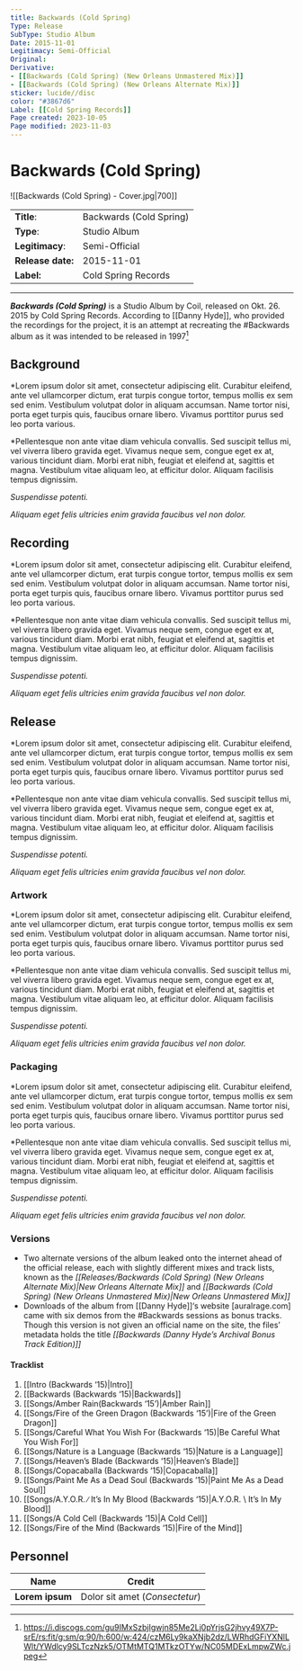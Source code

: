 ```yaml
---
title: Backwards (Cold Spring)
Type: Release  
SubType: Studio Album
Date: 2015-11-01
Legitimacy: Semi-Official
Original: 
Derivative:
- [[Backwards (Cold Spring) (New Orleans Unmastered Mix)]]
- [[Backwards (Cold Spring) (New Orleans Alternate Mix)]]
sticker: lucide//disc
color: "#3867d6"
Label: [[Cold Spring Records]]
Page created: 2023-10-05
Page modified: 2023-11-03
---
```


# Backwards (Cold Spring)

![[Backwards (Cold Spring) - Cover.jpg|700]]

|  |  |
| --- | --- |
| __Title__: | Backwards (Cold Spring) |
| __Type__: | Studio Album |
| __Legitimacy__: | Semi-Official |
| __Release date:__ | 2015-11-01 |
| __Label:__ | Cold Spring Records |

---

*__Backwards (Cold Spring)__* is a Studio Album by Coil, released on Okt. 26. 2015 by Cold Spring Records. According to [[Danny Hyde]], who provided the recordings for the project, it is an attempt at recreating the #Backwards album as it was intended to be released in 1997[^1]

## Background

*Lorem ipsum dolor sit amet, consectetur adipiscing elit. Curabitur eleifend, ante vel ullamcorper dictum, erat turpis congue tortor, tempus mollis ex sem sed enim. Vestibulum volutpat dolor in aliquam accumsan. Name tortor nisi, porta eget turpis quis, faucibus ornare libero. Vivamus porttitor purus sed leo porta various.

*Pellentesque non ante vitae diam vehicula convallis. Sed suscipit tellus mi, vel viverra libero gravida eget. Vivamus neque sem, congue eget ex at, various tincidunt diam. Morbi erat nibh, feugiat et eleifend at, sagittis et magna. Vestibulum vitae aliquam leo, at efficitur dolor. Aliquam facilisis tempus dignissim.

*Suspendisse potenti.*

*Aliquam eget felis ultricies enim gravida faucibus vel non dolor.*

## Recording

*Lorem ipsum dolor sit amet, consectetur adipiscing elit. Curabitur eleifend, ante vel ullamcorper dictum, erat turpis congue tortor, tempus mollis ex sem sed enim. Vestibulum volutpat dolor in aliquam accumsan. Name tortor nisi, porta eget turpis quis, faucibus ornare libero. Vivamus porttitor purus sed leo porta various.

*Pellentesque non ante vitae diam vehicula convallis. Sed suscipit tellus mi, vel viverra libero gravida eget. Vivamus neque sem, congue eget ex at, various tincidunt diam. Morbi erat nibh, feugiat et eleifend at, sagittis et magna. Vestibulum vitae aliquam leo, at efficitur dolor. Aliquam facilisis tempus dignissim.

*Suspendisse potenti.*

*Aliquam eget felis ultricies enim gravida faucibus vel non dolor.*

## Release

*Lorem ipsum dolor sit amet, consectetur adipiscing elit. Curabitur eleifend, ante vel ullamcorper dictum, erat turpis congue tortor, tempus mollis ex sem sed enim. Vestibulum volutpat dolor in aliquam accumsan. Name tortor nisi, porta eget turpis quis, faucibus ornare libero. Vivamus porttitor purus sed leo porta various.

*Pellentesque non ante vitae diam vehicula convallis. Sed suscipit tellus mi, vel viverra libero gravida eget. Vivamus neque sem, congue eget ex at, various tincidunt diam. Morbi erat nibh, feugiat et eleifend at, sagittis et magna. Vestibulum vitae aliquam leo, at efficitur dolor. Aliquam facilisis tempus dignissim.

*Suspendisse potenti.*

*Aliquam eget felis ultricies enim gravida faucibus vel non dolor.*

### Artwork

*Lorem ipsum dolor sit amet, consectetur adipiscing elit. Curabitur eleifend, ante vel ullamcorper dictum, erat turpis congue tortor, tempus mollis ex sem sed enim. Vestibulum volutpat dolor in aliquam accumsan. Name tortor nisi, porta eget turpis quis, faucibus ornare libero. Vivamus porttitor purus sed leo porta various.

*Pellentesque non ante vitae diam vehicula convallis. Sed suscipit tellus mi, vel viverra libero gravida eget. Vivamus neque sem, congue eget ex at, various tincidunt diam. Morbi erat nibh, feugiat et eleifend at, sagittis et magna. Vestibulum vitae aliquam leo, at efficitur dolor. Aliquam facilisis tempus dignissim.

*Suspendisse potenti.*

*Aliquam eget felis ultricies enim gravida faucibus vel non dolor.*

### Packaging

*Lorem ipsum dolor sit amet, consectetur adipiscing elit. Curabitur eleifend, ante vel ullamcorper dictum, erat turpis congue tortor, tempus mollis ex sem sed enim. Vestibulum volutpat dolor in aliquam accumsan. Name tortor nisi, porta eget turpis quis, faucibus ornare libero. Vivamus porttitor purus sed leo porta various.

*Pellentesque non ante vitae diam vehicula convallis. Sed suscipit tellus mi, vel viverra libero gravida eget. Vivamus neque sem, congue eget ex at, various tincidunt diam. Morbi erat nibh, feugiat et eleifend at, sagittis et magna. Vestibulum vitae aliquam leo, at efficitur dolor. Aliquam facilisis tempus dignissim.

*Suspendisse potenti.*

*Aliquam eget felis ultricies enim gravida faucibus vel non dolor.*

### Versions

- Two alternate versions of the album leaked onto the internet ahead of the official release, each with slightly different mixes and track lists, known as the *[[Releases/Backwards (Cold Spring) (New Orleans Alternate Mix)|New Orleans Alternate Mix]]* and *[[Backwards (Cold Spring) (New Orleans Unmastered Mix)|New Orleans Unmastered Mix]]*
- Downloads of the album from [[Danny Hyde]]‘s website [auralrage.com] came with six demos from the #Backwards sessions as bonus tracks. Though this version is not given an official name on the site, the files’ metadata holds the title *[[Backwards (Danny Hyde’s Archival Bonus Track Edition)]]*

#### Tracklist
1. [[Intro (Backwards ‘15)|Intro]]
2. [[Backwards (Backwards ‘15)|Backwards]]
3. [[Songs/Amber Rain(Backwards ‘15’)|Amber Rain]]
4. [[Songs/Fire of the Green Dragon (Backwards ‘15’)|Fire of the Green Dragon]]
5. [[Songs/Careful What You Wish For (Backwards ‘15)|Be Careful What You Wish For]]
6. [[Songs/Nature is a Language (Backwards ‘15)|Nature is a Language]]
7. [[Songs/Heaven’s Blade (Backwards ‘15)|Heaven’s Blade]]
8. [[Songs/Copacaballa (Backwards ‘15)|Copacaballa]]
9. [[Songs/Paint Me As a Dead Soul (Backwards ’15)|Paint Me As a Dead Soul]]
10. [[Songs/A.Y.O.R. ∕ It’s In My Blood (Backwards ‘15)|A.Y.O.R. \ It’s In My Blood]]
11. [[Songs/A Cold Cell (Backwards ’15)|A Cold Cell]]
12. [[Songs/Fire of the Mind (Backwards ‘15)|Fire of the Mind]]

## Personnel

| __Name__ |__Credit__ |
| --- | --- |
|__Lorem ipsum__|Dolor sit amet (*Consectetur*)|

[^1]:<https://i.discogs.com/gu9IMxSzbjIgwjn85Me2Lj0pYrjsG2jhvy49X7P-srE/rs:fit/g:sm/q:90/h:600/w:424/czM6Ly9kaXNjb2dz/LWRhdGFiYXNlLWlt/YWdlcy9SLTczNzk5/OTMtMTQ1MTkzOTYw/NC05MDExLmpwZWc.jpeg>
